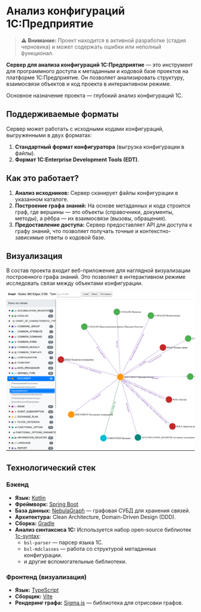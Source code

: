# Анализ конфигураций 1С:Предприятие

> **:warning: Внимание:** Проект находится в активной разработке (стадия черновика) и может содержать ошибки или неполный функционал.

**Сервер для анализа конфигураций 1С:Предприятие** — это инструмент для программного доступа к метаданным и кодовой базе проектов на платформе 1С:Предприятие. Он позволяет анализировать структуру, взаимосвязи объектов и код проекта в интерактивном режиме.

Основное назначение проекта — глубокий анализ конфигураций 1С.

## Поддерживаемые форматы

Сервер может работать с исходными кодами конфигураций, выгруженными в двух форматах:
1.  **Стандартный формат конфигуратора** (выгрузка конфигурации в файлы).
2.  **Формат 1C:Enterprise Development Tools (EDT)**.

## Как это работает?

1.  **Анализ исходников:** Сервер сканирует файлы конфигурации в указанном каталоге.
2.  **Построение графа знаний:** На основе метаданных и кода строится граф, где вершины — это объекты (справочники, документы, методы), а рёбра — их взаимосвязи (вызовы, обращения).
3.  **Предоставление доступа:** Сервер предоставляет API для доступа к графу знаний, что позволяет получать точные и контекстно-зависимые ответы о кодовой базе.

## Визуализация

В состав проекта входит веб-приложение для наглядной визуализации построенного графа знаний. Это позволяет в интерактивном режиме исследовать связи между объектами конфигурации.

![Превью визуализации графа](documentation/assets/preview.png)

## Технологический стек

### Бэкенд
*   **Язык:** [Kotlin](https://kotlinlang.org/)
*   **Фреймворк:** [Spring Boot](https://spring.io/projects/spring-boot)
*   **База данных:** [NebulaGraph](https://nebula-graph.io/) — графовая СУБД для хранения связей.
*   **Архитектура:** Clean Architecture, Domain-Driven Design (DDD).
*   **Сборка:** [Gradle](https://gradle.org/)
*   **Анализ синтаксиса 1С:** Используется набор open-source библиотек [1c-syntax](https://github.com/1c-syntax):
    *   `bsl-parser` — парсер языка 1С.
    *   `bsl-mdclasses` — работа со структурой метаданных конфигурации.
    *   и другие вспомогательные библиотеки.

### Фронтенд (визуализация)
*   **Язык:** [TypeScript](https://www.typescriptlang.org/)
*   **Сборщик:** [Vite](https://vitejs.dev/)
*   **Рендеринг графа:** [Sigma.js](https://www.sigmajs.org/) — библиотека для отрисовки графов.
